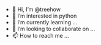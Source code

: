 - 👋 Hi, I’m @treehow
- 👀 I’m interested in python
- 🌱 I’m currently learning ...
- 💞️ I’m looking to collaborate on ...
- 📫 How to reach me ...

<!---
treehow/treehow is a ✨ special ✨ repository because its `README.md` (this file) appears on your GitHub profile.
You can click the Preview link to take a look at your changes.
--->
